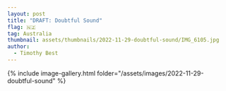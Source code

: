 ```yaml
---
layout: post
title: "DRAFT: Doubtful Sound"
flag: 🇳🇿
tag: Australia
thumbnail: assets/thumbnails/2022-11-29-doubtful-sound/IMG_6105.jpg
author:
  - Timothy Best
---
```


{% include image-gallery.html folder="/assets/images/2022-11-29-doubtful-sound" %}
